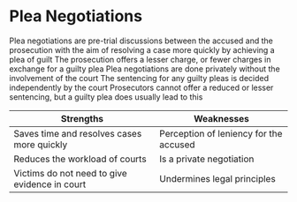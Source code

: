 # Plea Negotiations

Plea negotiations are pre-trial discussions between the accused and the prosecution with the aim of resolving a case more quickly by achieving a plea of guilt
The prosecution offers a lesser charge, or fewer charges in exchange for a guilty plea
Plea negotiations are done privately without the involvement of the court
The sentencing for any guilty pleas is decided independently by the court
Prosecutors cannot offer a reduced or lesser sentencing, but a guilty plea does usually lead to this


| Strengths                                     | Weaknesses                             |
| --------------------------------------------- | -------------------------------------- |
| Saves time and resolves cases more quickly    | Perception of leniency for the accused |
| Reduces the workload of courts                | Is a private negotiation               |
| Victims do not need to give evidence in court | Undermines legal principles                                       |
 